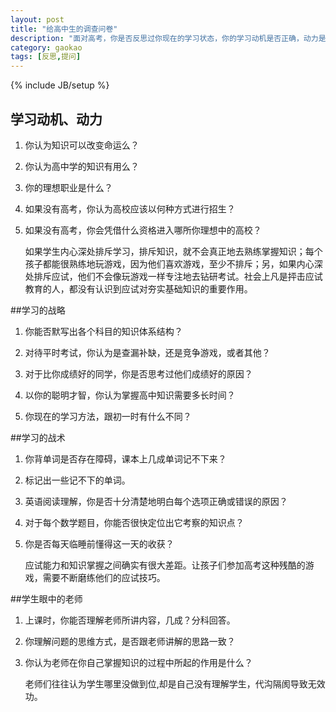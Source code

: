```yaml
---
layout: post
title: "给高中生的调查问卷"
description: "面对高考，你是否反思过你现在的学习状态，你的学习动机是否正确，动力是否足够，学习的战略战术是否适合自己"
category: gaokao
tags: [反思,提问]
---
```

{% include JB/setup %}

## 学习动机、动力
1. 你认为知识可以改变命运么？

2. 你认为高中学的知识有用么？

3. 你的理想职业是什么？     
     
4. 如果没有高考，你认为高校应该以何种方式进行招生？

5. 如果没有高考，你会凭借什么资格进入哪所你理想中的高校？

	如果学生内心深处排斥学习，排斥知识，就不会真正地去熟练掌握知识；每个孩子都能很熟练地玩游戏，因为他们喜欢游戏，至少不排斥；另，如果内心深处排斥应试，他们不会像玩游戏一样专注地去钻研考试。社会上凡是抨击应试教育的人，都没有认识到应试对夯实基础知识的重要作用。
 
##学习的战略
1. 你能否默写出各个科目的知识体系结构？

2. 对待平时考试，你认为是查漏补缺，还是竞争游戏，或者其他？

3. 对于比你成绩好的同学，你是否思考过他们成绩好的原因？

4. 以你的聪明才智，你认为掌握高中知识需要多长时间？

5. 你现在的学习方法，跟初一时有什么不同？


##学习的战术
1. 你背单词是否存在障碍，课本上几成单词记不下来？

2. 标记出一些记不下的单词。

3. 英语阅读理解，你是否十分清楚地明白每个选项正确或错误的原因？

4. 对于每个数学题目，你能否很快定位出它考察的知识点？

5. 你是否每天临睡前懂得这一天的收获？

	应试能力和知识掌握之间确实有很大差距。让孩子们参加高考这种残酷的游戏，需要不断磨练他们的应试技巧。

##学生眼中的老师
1. 上课时，你能否理解老师所讲内容，几成？分科回答。

2. 你理解问题的思维方式，是否跟老师讲解的思路一致？

3. 你认为老师在你自己掌握知识的过程中所起的作用是什么？ 

	老师们往往认为学生哪里没做到位,却是自己没有理解学生，代沟隔阂导致无效功。
